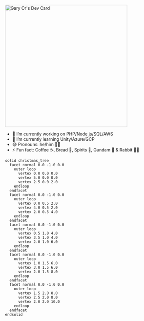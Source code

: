 <a href="https://app.daily.dev/garyokw"><img src="https://api.daily.dev/devcards/5ab21beb5470456a82ecea76368e33c9.png?r=5wg" width="400" alt="Gary Or's Dev Card"/></a>

- 🔭 I’m currently working on PHP/Node.js/SQL/AWS
- 🌱 I’m currently learning Unity/Azure/GCP
- 😄 Pronouns: he/him 🧔‍♂️
- ⚡ Fun fact: Coffee ☕, Bread 🍞, Spirits 🥃, Gundam 🤖 & Rabbit 🐰🐇

```stl
solid christmas_tree
  facet normal 0.0 -1.0 0.0
    outer loop
      vertex 0.0 0.0 0.0
      vertex 5.0 0.0 0.0
      vertex 2.5 0.0 2.0
    endloop
  endfacet
  facet normal 0.0 -1.0 0.0
    outer loop
      vertex 0.0 0.5 2.0
      vertex 4.0 0.5 2.0
      vertex 2.0 0.5 4.0
    endloop
  endfacet
  facet normal 0.0 -1.0 0.0
    outer loop
      vertex 0.5 1.0 4.0
      vertex 3.5 1.0 4.0
      vertex 2.0 1.0 6.0
    endloop
  endfacet
  facet normal 0.0 -1.0 0.0
    outer loop
      vertex 1.0 1.5 6.0
      vertex 3.0 1.5 6.0
      vertex 2.0 1.5 8.0
    endloop
  endfacet
  facet normal 0.0 -1.0 0.0
    outer loop
      vertex 1.5 2.0 8.0
      vertex 2.5 2.0 8.0
      vertex 2.0 2.0 10.0
    endloop
  endfacet
endsolid
```
<!--
**garyokw/garyokw** is a ✨ _special_ ✨ repository because its `README.md` (this file) appears on your GitHub profile.

Here are some ideas to get you started:
- 📫 How to reach me: ...
- 💬 Ask me about ...
- 👯 I’m looking to collaborate on ...
- 🤔 I’m looking for help with ...

-->
